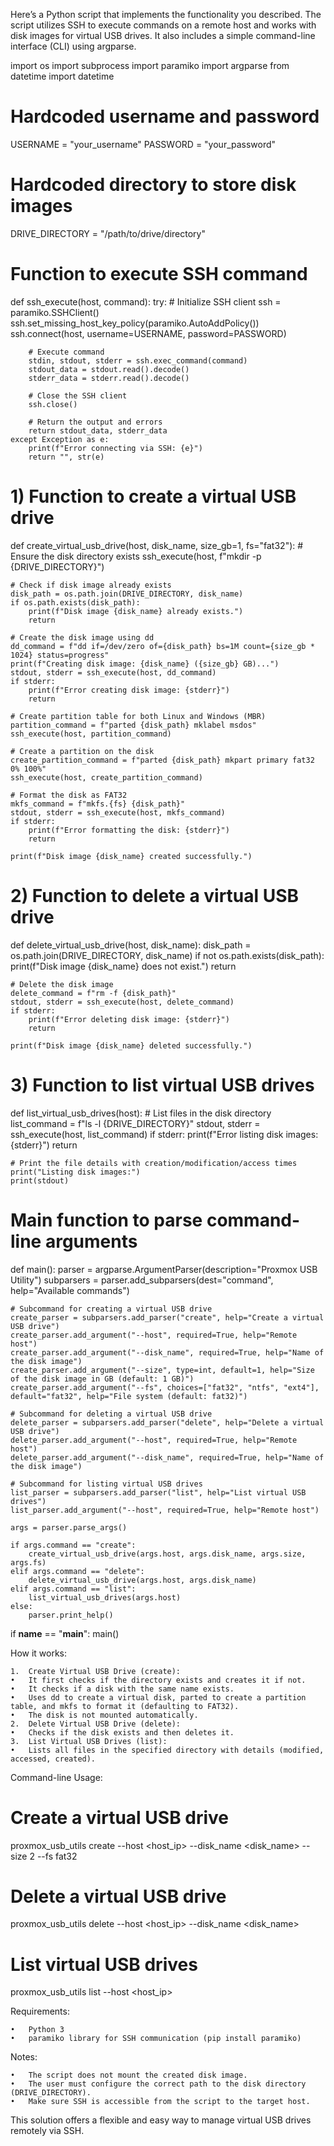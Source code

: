 Here’s a Python script that implements the functionality you described. The script utilizes SSH to execute commands on a remote host and works with disk images for virtual USB drives. It also includes a simple command-line interface (CLI) using argparse.

import os
import subprocess
import paramiko
import argparse
from datetime import datetime


# Hardcoded username and password
USERNAME = "your_username"
PASSWORD = "your_password"

# Hardcoded directory to store disk images
DRIVE_DIRECTORY = "/path/to/drive/directory"

# Function to execute SSH command
def ssh_execute(host, command):
    try:
        # Initialize SSH client
        ssh = paramiko.SSHClient()
        ssh.set_missing_host_key_policy(paramiko.AutoAddPolicy())
        ssh.connect(host, username=USERNAME, password=PASSWORD)

        # Execute command
        stdin, stdout, stderr = ssh.exec_command(command)
        stdout_data = stdout.read().decode()
        stderr_data = stderr.read().decode()

        # Close the SSH client
        ssh.close()

        # Return the output and errors
        return stdout_data, stderr_data
    except Exception as e:
        print(f"Error connecting via SSH: {e}")
        return "", str(e)


# 1) Function to create a virtual USB drive
def create_virtual_usb_drive(host, disk_name, size_gb=1, fs="fat32"):
    # Ensure the disk directory exists
    ssh_execute(host, f"mkdir -p {DRIVE_DIRECTORY}")
    
    # Check if disk image already exists
    disk_path = os.path.join(DRIVE_DIRECTORY, disk_name)
    if os.path.exists(disk_path):
        print(f"Disk image {disk_name} already exists.")
        return

    # Create the disk image using dd
    dd_command = f"dd if=/dev/zero of={disk_path} bs=1M count={size_gb * 1024} status=progress"
    print(f"Creating disk image: {disk_name} ({size_gb} GB)...")
    stdout, stderr = ssh_execute(host, dd_command)
    if stderr:
        print(f"Error creating disk image: {stderr}")
        return

    # Create partition table for both Linux and Windows (MBR)
    partition_command = f"parted {disk_path} mklabel msdos"
    ssh_execute(host, partition_command)

    # Create a partition on the disk
    create_partition_command = f"parted {disk_path} mkpart primary fat32 0% 100%"
    ssh_execute(host, create_partition_command)

    # Format the disk as FAT32
    mkfs_command = f"mkfs.{fs} {disk_path}"
    stdout, stderr = ssh_execute(host, mkfs_command)
    if stderr:
        print(f"Error formatting the disk: {stderr}")
        return

    print(f"Disk image {disk_name} created successfully.")
    

# 2) Function to delete a virtual USB drive
def delete_virtual_usb_drive(host, disk_name):
    disk_path = os.path.join(DRIVE_DIRECTORY, disk_name)
    if not os.path.exists(disk_path):
        print(f"Disk image {disk_name} does not exist.")
        return

    # Delete the disk image
    delete_command = f"rm -f {disk_path}"
    stdout, stderr = ssh_execute(host, delete_command)
    if stderr:
        print(f"Error deleting disk image: {stderr}")
        return

    print(f"Disk image {disk_name} deleted successfully.")


# 3) Function to list virtual USB drives
def list_virtual_usb_drives(host):
    # List files in the disk directory
    list_command = f"ls -l {DRIVE_DIRECTORY}"
    stdout, stderr = ssh_execute(host, list_command)
    if stderr:
        print(f"Error listing disk images: {stderr}")
        return

    # Print the file details with creation/modification/access times
    print("Listing disk images:")
    print(stdout)


# Main function to parse command-line arguments
def main():
    parser = argparse.ArgumentParser(description="Proxmox USB Utility")
    subparsers = parser.add_subparsers(dest="command", help="Available commands")

    # Subcommand for creating a virtual USB drive
    create_parser = subparsers.add_parser("create", help="Create a virtual USB drive")
    create_parser.add_argument("--host", required=True, help="Remote host")
    create_parser.add_argument("--disk_name", required=True, help="Name of the disk image")
    create_parser.add_argument("--size", type=int, default=1, help="Size of the disk image in GB (default: 1 GB)")
    create_parser.add_argument("--fs", choices=["fat32", "ntfs", "ext4"], default="fat32", help="File system (default: fat32)")

    # Subcommand for deleting a virtual USB drive
    delete_parser = subparsers.add_parser("delete", help="Delete a virtual USB drive")
    delete_parser.add_argument("--host", required=True, help="Remote host")
    delete_parser.add_argument("--disk_name", required=True, help="Name of the disk image")

    # Subcommand for listing virtual USB drives
    list_parser = subparsers.add_parser("list", help="List virtual USB drives")
    list_parser.add_argument("--host", required=True, help="Remote host")

    args = parser.parse_args()

    if args.command == "create":
        create_virtual_usb_drive(args.host, args.disk_name, args.size, args.fs)
    elif args.command == "delete":
        delete_virtual_usb_drive(args.host, args.disk_name)
    elif args.command == "list":
        list_virtual_usb_drives(args.host)
    else:
        parser.print_help()


if __name__ == "__main__":
    main()

How it works:

	1.	Create Virtual USB Drive (create):
	•	It first checks if the directory exists and creates it if not.
	•	It checks if a disk with the same name exists.
	•	Uses dd to create a virtual disk, parted to create a partition table, and mkfs to format it (defaulting to FAT32).
	•	The disk is not mounted automatically.
	2.	Delete Virtual USB Drive (delete):
	•	Checks if the disk exists and then deletes it.
	3.	List Virtual USB Drives (list):
	•	Lists all files in the specified directory with details (modified, accessed, created).

Command-line Usage:

# Create a virtual USB drive
proxmox_usb_utils create --host <host_ip> --disk_name <disk_name> --size 2 --fs fat32

# Delete a virtual USB drive
proxmox_usb_utils delete --host <host_ip> --disk_name <disk_name>

# List virtual USB drives
proxmox_usb_utils list --host <host_ip>

Requirements:

	•	Python 3
	•	paramiko library for SSH communication (pip install paramiko)

Notes:

	•	The script does not mount the created disk image.
	•	The user must configure the correct path to the disk directory (DRIVE_DIRECTORY).
	•	Make sure SSH is accessible from the script to the target host.

This solution offers a flexible and easy way to manage virtual USB drives remotely via SSH.
